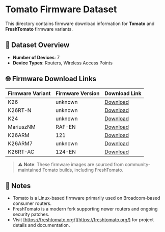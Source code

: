 # Tomato Firmware Dataset

This directory contains firmware download information for **Tomato** and **FreshTomato** firmware variants.

## 🔢 Dataset Overview

- **Number of Devices**: 7
- **Device Types**: Routers, Wireless Access Points

## 🌐 Firmware Download Links

| Firmware Variant | Firmware Version | Download Link |
|------------------|------------------|---------------|
| K26              | unknown          | [Download](https://tomato.groov.pl/download/K26/build5x-120-EN/tomato-K26USB-1.28.RT-MIPSR1-120-Big-VPN.trx) |
| K26RT-N          | unknown          | [Download](https://tomato.groov.pl/download/K26RT-N/build5x-124-EN/Linksys%20E-series/tomato-E800-NVRAM64K-1.28.RT-N5x-MIPSR2-124-Max.bin) |
| K24              | unknown          | [Download](https://tomato.groov.pl/download/K24/build5x-121-EN/tomato-ND-1.28.5x-121-VPN.trx) |
| MariuszNM        | RAF-EN           | [Download](https://tomato.groov.pl/download/MariuszNM/RAF-EN/tomato-RAF-ND.trx) |
| K26ARM           | 121              | [Download](https://tomato.groov.pl/download/K26ARM/120/R7000/tomato-R7000-RT-AC6x--118-initial-64K.chk) |
| K26ARM7          | unknown          | [Download](https://tomato.groov.pl/download/K26ARM7/Netgear%20R-series%20back%20to%20OFW/R8000-V1.0.3.4_1.1.2.chk) |
| K26RT-AC         | 124-EN           | [Download](https://tomato.groov.pl/download/K26RT-AC/124-EN/tomato-RT-AC66U_RT-AC6x--124-AIO-64K.trx) |

> ⚠️ **Note**: These firmware images are sourced from community-maintained Tomato builds, including FreshTomato.

## 📝 Notes

- Tomato is a Linux-based firmware primarily used on Broadcom-based consumer routers.
- FreshTomato is a modern fork supporting newer routers and ongoing security patches.
- Visit [https://freshtomato.org/](https://freshtomato.org/) for project details and documentation.
